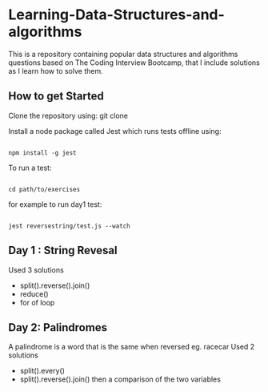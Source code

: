 # Learning-Data-Structures-and-algorithms

This is a repository containing popular data structures and algorithms questions based on The Coding Interview Bootcamp, that I include solutions as I learn how to solve them.

## How to get Started

Clone the repository using: git clone <url provided by github>

Install a node package called Jest which runs tests offline using:

<code>
npm install -g jest
</code>

To run a test:

<code>
cd path/to/exercises
</code>

for example to run day1 test:

<code>
jest reversestring/test.js --watch
</code>

## Day 1 : String Revesal

Used 3 solutions

- split().reverse().join()
- reduce()
- for of loop

## Day 2: Palindromes

A palindrome is a word that is the same when reversed eg. racecar
Used 2 solutions

- split().every()
- split().reverse().join() then a comparison of the two variables
